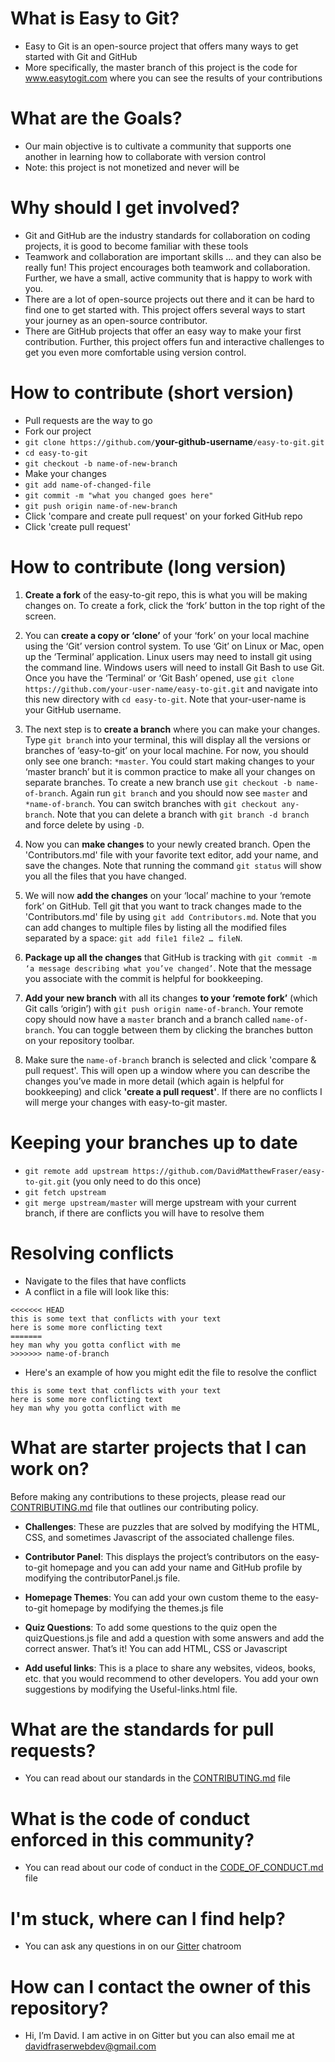 # What is Easy to Git?

- Easy to Git is an open-source project that offers many ways to get started with Git and GitHub
- More specifically, the master branch of this project is the code for www.easytogit.com where you can see the results of your contributions

# What are the Goals?

- Our main objective is to cultivate a community that supports one another in learning how to collaborate with version control
- Note: this project is not monetized and never will be

# Why should I get involved?

- Git and GitHub are the industry standards for collaboration on coding projects, it is good to become familiar with these tools
- Teamwork and collaboration are important skills ... and they can also be really fun! This project encourages both teamwork and collaboration. Further, we have a small, active community that is happy to work with you.
- There are a lot of open-source projects out there and it can be hard to find one to get started with. This project offers several ways to start your journey as an open-source contributor.
- There are GitHub projects that offer an easy way to make your first contribution. Further, this project offers fun and interactive challenges to get you even more comfortable using version control.

# How to contribute (short version)

- Pull requests are the way to go
- Fork our project
- `git clone https://github.com/`<strong>your-github-username</strong>`/easy-to-git.git`
- `cd easy-to-git`
- `git checkout -b name-of-new-branch`
- Make your changes
- `git add name-of-changed-file`
- `git commit -m "what you changed goes here"`
- `git push origin name-of-new-branch`
- Click 'compare and create pull request' on your forked GitHub repo
- Click 'create pull request'

# How to contribute (long version)
1. **Create a fork** of the easy-to-git repo, this is what you will be making changes on. To create a fork, click the ‘fork’ button in the top right of the screen.

2. You can **create a copy or ‘clone’** of your ‘fork’ on your local machine using the ‘Git’ version control system. To use ‘Git’ on Linux or Mac, open up the ‘Terminal’ application. Linux users may need to install git using the command line. Windows users will need to install Git Bash to use Git. Once you have the ‘Terminal’ or ‘Git Bash’ opened, use `git clone https://github.com/your-user-name/easy-to-git.git` and navigate into this new directory with `cd easy-to-git`. Note that your-user-name is your GitHub username.

3. The next step is to **create a branch** where you can make your changes. Type `git branch` into your terminal, this will display all the versions or branches of ‘easy-to-git’ on your local machine. For now, you should only see one branch: `*master`. You could start making changes to your ‘master branch’ but it is common practice to make all your changes on separate branches. To create a new branch use `git checkout -b name-of-branch`. Again run `git branch` and you should now see `master` and `*name-of-branch`. You can switch branches with `git checkout any-branch`. Note that you can delete a branch with `git branch -d branch` and force delete by using `-D`.

4. Now you can **make changes** to your newly created branch. Open the 'Contributors.md' file with your favorite text editor, add your name, and save the changes. Note that running the command `git status` will show you all the files that you have changed.

5. We will now **add the changes** on your ‘local’ machine to your ‘remote fork’ on GitHub. Tell git that you want to track changes made to the 'Contributors.md' file by using `git add Contributors.md`. Note that you can add changes to multiple files by listing all the modified files separated by a space: `git add file1 file2 … fileN`.

6. **Package up all the changes** that GitHub is tracking with `git commit -m ‘a message describing what you’ve changed’`. Note that the message you associate with the commit is helpful for bookkeeping.

7. **Add your new branch** with all its changes **to your ‘remote fork’** (which Git calls ‘origin’) with `git push origin name-of-branch`. Your remote copy should now have a `master` branch and a branch called `name-of-branch`. You can toggle between them by clicking the branches button on your repository toolbar.

8. Make sure the `name-of-branch` branch is selected and click 'compare & pull request'. This will open up a window where you can describe the changes you’ve made in more detail (which again is helpful for bookkeeping) and click **'create a pull request'**. If there are no conflicts I will merge your changes with easy-to-git master.


# Keeping your branches up to date

- `git remote add upstream https://github.com/DavidMatthewFraser/easy-to-git.git` (you only need to do this once)
- `git fetch upstream`
- `git merge upstream/master` will merge upstream with your current branch, if there are conflicts you will have to resolve them

# Resolving conflicts
- Navigate to the files that have conflicts
- A conflict in a file will look like this:
```
<<<<<<< HEAD
this is some text that conflicts with your text
here is some more conflicting text
=======
hey man why you gotta conflict with me
>>>>>>> name-of-branch
```
- Here's an example of how you might edit the file to resolve the conflict
```
this is some text that conflicts with your text
here is some more conflicting text
hey man why you gotta conflict with me
```
# What are starter projects that I can work on?

Before making any contributions to these projects, please read our <a href='./CONTRIBUTING.md'>CONTRIBUTING.md</a> file that outlines our contributing policy.

- **Challenges**: These are puzzles that are solved by modifying the HTML, CSS, and sometimes Javascript of the associated challenge files.

- **Contributor Panel**: This displays the project’s contributors on the easy-to-git homepage and you can add your name and GitHub profile by modifying the contributorPanel.js file.

- **Homepage Themes**: You can add your own custom theme to the easy-to-git homepage by modifying the themes.js file

- **Quiz Questions**: To add some questions to the quiz open the quizQuestions.js file and add a question with some answers and add the correct answer. That’s it! You can add HTML, CSS or Javascript

- **Add useful links**: This is a place to share any websites, videos, books, etc. that you would recommend to other developers. You add your own suggestions by modifying the Useful-links.html file.

# What are the standards for pull requests?

- You can read about our standards in the <a href='./CONTRIBUTING.md'>CONTRIBUTING.md</a> file

# What is the code of conduct enforced in this community?

- You can read about our code of conduct in the <a href='./CODE_OF_CONDUCT.md'>CODE_OF_CONDUCT.md</a> file

# I'm stuck, where can I find help?

- You can ask any questions in on our <a href='https://gitter.im/Easy-To-Git/community'>Gitter</a> chatroom

# How can I contact the owner of this repository?

- Hi, I’m David. I am active in on Gitter but you can also email me at davidfraserwebdev@gmail.com
